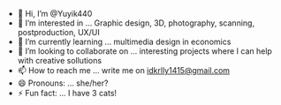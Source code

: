- 👋 Hi, I’m @Yuyik440
- 👀 I’m interested in ... Graphic design, 3D, photography, scanning, postproduction, UX/UI
- 🌱 I’m currently learning ... multimedia design in economics
- 💞️ I’m looking to collaborate on ... interesting projects where I can help with creative sollutions
- 📫 How to reach me ... write me on idkrlly1415@gmail.com
- 😄 Pronouns: ... she/her?
- ⚡ Fun fact: ... I have 3 cats!

<!---
Yuyik440/Yuyik440 is a ✨ special ✨ repository because its `README.md` (this file) appears on your GitHub profile.
You can click the Preview link to take a look at your changes.
--->
